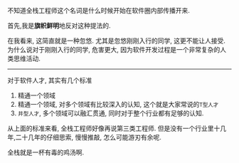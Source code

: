 不知道全栈工程师这个名词是什么时候开始在软件圈内部传播开来.

首先,我是**旗帜鲜明**地反对这种提法的.

在我看来, 这简直就是一种忽悠. 尤其是忽悠刚刚入行的同学, 这更不能让人接受. 
为什么说对于刚刚入行的同学, 危害更大, 因为软件开发过程是一个非常复杂的人类思维活动. 

---

对于软件人才, 其实有几个标准
1. 精通一个领域
2. 精通一个领域, 对多个领域有比较深入的认知, 这个就是大家常说的`T型人才`
3. `井型人才`, 多个领域可以融汇贯通, 同时对于整个行业都有足够的认知.

从上面的标准来看, 全栈工程师好像再说第三类工程师. 但是没有一个行业里十几年,二十几年的仔细思索, 慢慢推敲, 怎么可能游刃有余呢.

全栈就是一杯有毒的鸡汤啊.
